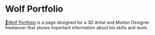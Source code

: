 # Wolf Portfolio

 <a href="http://icarolobo.com/">🐺Wolf Portfolio</a> is a page designed for a 3D Artist and Motion Designer freelancer that shows important information about his skills and work. 
